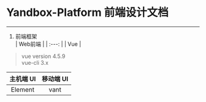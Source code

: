 # Yandbox-Platform 前端设计文档
---

1. 前端框架  
   | Web前端 |
   | :---: |
   | Vue |
   
> vue version 4.5.9  
> vue-cli 3.x

   | 主机端 UI | 移动端 UI |
   | :---: | :---: |
   | Element | vant |
